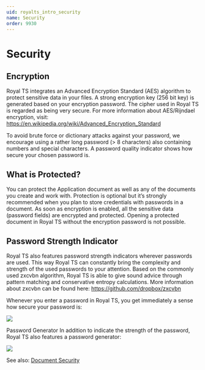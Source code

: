 ```yaml
---
uid: royalts_intro_security
name: Security
order: 9930
---
```


# Security

## Encryption
Royal TS integrates an Advanced Encryption Standard (AES) algorithm to protect sensitive data in your files. A strong encryption key (256 bit key) is generated based on your encryption password. The cipher used in Royal TS is regarded as being very secure. For more information about AES/Rijndael encryption, visit:
https://en.wikipedia.org/wiki/Advanced_Encryption_Standard

To avoid brute force or dictionary attacks against your password, we encourage using a rather long password (> 8 characters) also containing numbers and special characters. A password quality indicator shows how secure your chosen password is.

## What is Protected?
You can protect the Application document as well as any of the documents you create and work with. Protection is optional but it’s strongly recommended when you plan to store credentials with passwords in a document. As soon as encryption is enabled, all the sensitive data (password fields) are encrypted and protected. Opening a protected document in Royal TS without the encryption password is not possible.

## Password Strength Indicator
Royal TS also features password strength indicators wherever passwords are used. This way Royal TS can constantly bring the complexity and strength of the used passwords to your attention. Based on the commonly used zxcvbn algorithm, Royal TS is able to give sound advice through pattern matching and conservative entropy calculations. More information about zxcvbn can be found here: https://github.com/dropbox/zxcvbn

Whenever you enter a password in Royal TS, you get immediately a sense how secure your password is:

![](/images/RoyalTS/GettingStarted/Security_01.png)

Password Generator
In addition to indicate the strength of the password, Royal TS also features a password generator:

![](/images/RoyalTS/GettingStarted/Security_02.png)

See also: [Document Security](xref:royalts_reference_organization_document#security)